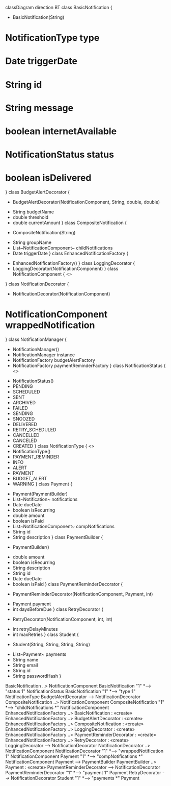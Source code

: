 classDiagram
direction BT
class BasicNotification {
  + BasicNotification(String) 
  # NotificationType type
  # Date triggerDate
  # String id
  # String message
  # boolean internetAvailable
  # NotificationStatus status
  # boolean isDelivered
}
class BudgetAlertDecorator {
  + BudgetAlertDecorator(NotificationComponent, String, double, double) 
  - String budgetName
  - double threshold
  - double currentAmount
}
class CompositeNotification {
  + CompositeNotification(String) 
  - String groupName
  - List~NotificationComponent~ childNotifications
  - Date triggerDate
}
class EnhancedNotificationFactory {
  + EnhancedNotificationFactory() 
}
class LoggingDecorator {
  + LoggingDecorator(NotificationComponent) 
}
class NotificationComponent {
<<Interface>>

}
class NotificationDecorator {
  + NotificationDecorator(NotificationComponent) 
  # NotificationComponent wrappedNotification
}
class NotificationManager {
  - NotificationManager() 
  - NotificationManager instance
  - NotificationFactory budgetAlertFactory
  - NotificationFactory paymentReminderFactory
}
class NotificationStatus {
<<enumeration>>
  + NotificationStatus() 
  +  PENDING
  +  SCHEDULED
  +  SENT
  +  ARCHIVED
  +  FAILED
  +  SENDING
  +  SNOOZED
  +  DELIVERED
  +  RETRY_SCHEDULED
  +  CANCELLED
  +  CANCELED
  +  CREATED
}
class NotificationType {
<<enumeration>>
  + NotificationType() 
  +  PAYMENT_REMINDER
  +  INFO
  +  ALERT
  +  PAYMENT
  +  BUDGET_ALERT
  +  WARNING
}
class Payment {
  - Payment(PaymentBuilder) 
  - List~Notification~ notifications
  - Date dueDate
  - boolean isRecurring
  - double amount
  - boolean isPaid
  - List~NotificationComponent~ compNotifications
  - String id
  - String description
}
class PaymentBuilder {
  + PaymentBuilder() 
  - double amount
  - boolean isRecurring
  - String description
  - String id
  - Date dueDate
  - boolean isPaid
}
class PaymentReminderDecorator {
  + PaymentReminderDecorator(NotificationComponent, Payment, int) 
  - Payment payment
  - int daysBeforeDue
}
class RetryDecorator {
  + RetryDecorator(NotificationComponent, int, int) 
  - int retryDelayMinutes
  - int maxRetries
}
class Student {
  + Student(String, String, String, String) 
  - List~Payment~ payments
  - String name
  - String email
  - String id
  - String passwordHash
}

BasicNotification  ..>  NotificationComponent 
BasicNotification "1" *--> "status 1" NotificationStatus 
BasicNotification "1" *--> "type 1" NotificationType 
BudgetAlertDecorator  -->  NotificationDecorator 
CompositeNotification  ..>  NotificationComponent 
CompositeNotification "1" *--> "childNotifications *" NotificationComponent 
EnhancedNotificationFactory  ..>  BasicNotification : «create»
EnhancedNotificationFactory  ..>  BudgetAlertDecorator : «create»
EnhancedNotificationFactory  ..>  CompositeNotification : «create»
EnhancedNotificationFactory  ..>  LoggingDecorator : «create»
EnhancedNotificationFactory  ..>  PaymentReminderDecorator : «create»
EnhancedNotificationFactory  ..>  RetryDecorator : «create»
LoggingDecorator  -->  NotificationDecorator 
NotificationDecorator  ..>  NotificationComponent 
NotificationDecorator "1" *--> "wrappedNotification 1" NotificationComponent 
Payment "1" *--> "compNotifications *" NotificationComponent 
Payment  -->  PaymentBuilder 
PaymentBuilder  ..>  Payment : «create»
PaymentReminderDecorator  -->  NotificationDecorator 
PaymentReminderDecorator "1" *--> "payment 1" Payment 
RetryDecorator  -->  NotificationDecorator 
Student "1" *--> "payments *" Payment 
